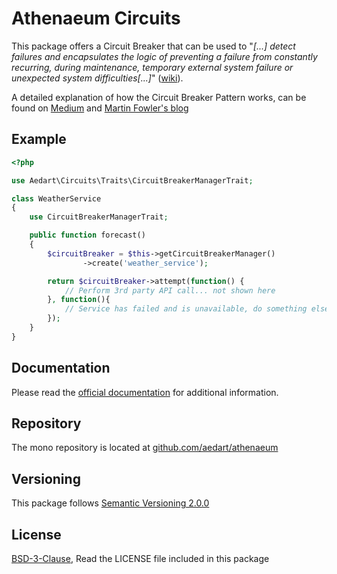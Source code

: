 # Athenaeum Circuits

This package offers a Circuit Breaker that can be used to "_[...] detect failures and encapsulates the logic of preventing a failure from constantly recurring, during maintenance, temporary external system failure or unexpected system difficulties[...]_" ([wiki](https://en.wikipedia.org/wiki/Circuit_breaker_design_pattern)).

A detailed explanation of how the Circuit Breaker Pattern works, can be found on [Medium](https://medium.com/@soumendrak/circuit-breaker-design-pattern-997c3521c1c4) and [Martin Fowler's blog](https://martinfowler.com/bliki/CircuitBreaker.html)

## Example

```php
<?php

use Aedart\Circuits\Traits\CircuitBreakerManagerTrait;

class WeatherService
{
    use CircuitBreakerManagerTrait;

    public function forecast()
    {
        $circuitBreaker = $this->getCircuitBreakerManager()
                ->create('weather_service');

        return $circuitBreaker->attempt(function() {
            // Perform 3rd party API call... not shown here
        }, function(){
            // Service has failed and is unavailable, do something else...
        });
    }
}
``` 

## Documentation

Please read the [official documentation](https://aedart.github.io/athenaeum/) for additional information.

## Repository

The mono repository is located at [github.com/aedart/athenaeum](https://github.com/aedart/athenaeum)

## Versioning

This package follows [Semantic Versioning 2.0.0](http://semver.org/)

## License

[BSD-3-Clause](http://spdx.org/licenses/BSD-3-Clause), Read the LICENSE file included in this package
